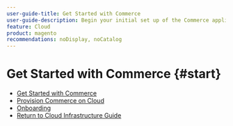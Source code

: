```yaml
---
user-guide-title: Get Started with Commerce
user-guide-description: Begin your initial set up of the Commerce application in the Cloud infrastructure.
feature: Cloud
product: magento
recommendations: noDisplay, noCatalog
---
```


# Get Started with Commerce {#start}

- [Get Started with Commerce](overview.md)
- [Provision Commerce on Cloud](new-project.md)
- [Onboarding](onboarding.md)
- [Return to Cloud Infrastructure Guide](https://experienceleague.adobe.com/docs/commerce-cloud-service/user-guide/overview.html)
